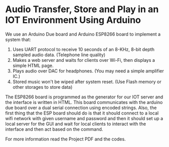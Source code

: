 # Audio Transfer, Store and Play in an IOT Environment Using Arduino
We use an Arduino Due board and Arduino ESP8266 board to implement a system that:
1)   Uses UART protocol to receive 10 seconds of an 8-KHz, 8-bit depth sampled audio data. 
(Telephone line quality)
2)   Makes a web server and waits for clients over Wi-Fi, then displays a simple HTML page.
3)   Plays audio over DAC for  headphones. (You may need a simple amplifier IC.)
4)   Stored music won't be wiped after system reset. (Use Flash memory or other storages to store 
data)

The ESP8266 board is programmed as the generator for our IOT server and the interface is written in HTML. This board communicates with the arduino due board over a dual serial connection using encoded strings. Also, the first thing that the ESP board should do is that it should connect to a local wifi network with given username and password and then it should set up a local server for the GUI and wait for local clients to interact with the interface and then act based on the command.

For more information read the Project PDF and the codes.
